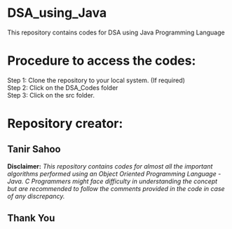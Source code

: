 # DSA_using_Java
 This repository contains codes for DSA using Java Programming Language
# Procedure to access the codes:
Step 1: Clone the repository to your local system. (If required)<br>
Step 2: Click on the DSA_Codes folder<br>
Step 3: Click on the src folder.<br>

# Repository creator:
## Tanir Sahoo

**Disclaimer:** _This repository contains codes for almost all the important algorithms performed using an Object Oriented Programming Language - Java. C Programmers might face difficulty in understanding the concept but are recommended to follow the comments provided in the code in case of any discrepancy._

## Thank You
